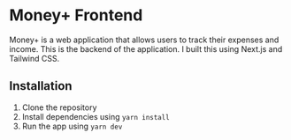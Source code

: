 # Money+ Frontend

Money+ is a web application that allows users to track their expenses and income. This is the backend of the application. I built this using Next.js and Tailwind CSS.

## Installation

1. Clone the repository
2. Install dependencies using `yarn install`
3. Run the app using `yarn dev`
